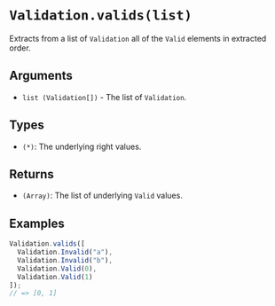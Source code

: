 # `Validation.valids(list)`

Extracts from a list of `Validation` all of the `Valid` elements in extracted order.

## Arguments

* `list (Validation[])` - The list of `Validation`.

## Types

* `(*)`: The underlying right values.

## Returns

* `(Array)`: The list of underlying `Valid` values.

## Examples

```javascript
Validation.valids([
  Validation.Invalid("a"),
  Validation.Invalid("b"),
  Validation.Valid(0),
  Validation.Valid(1)
]);
// => [0, 1]
```
